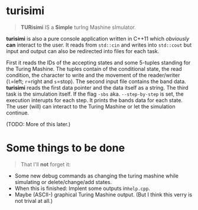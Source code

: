 turisimi
========

> **TURisimi** IS a **Simple** turIng Mashine sImulator.

**turisimi** is also a pure console application written in C++11 which *obviously* **can** interact to the user. It reads from `std::cin` and writes into `std::cout` but input and output can also be redirected into files for each task.

First it reads the IDs of the accepting states and some 5-tuples standing for the Turing Mashine. The tuples contain of the conditional state, the read condition, the character to write and the movement of the reader/writer (`l`=left; `r`=right and `s`=stop).
The second input file contains the band data. **turisimi** reads the first data pointer and the data itself as a string.
The third task is the simulation itself. If the flag `-sbs` aka. `--step-by-step` is set, the execution interupts for each step. It prints the bands data for each state. The user (will) can interact to the Turing Mashine or let the simulation continue.

(TODO: More of this later.)

Some things to be done
===

> That I'll **not** forget it:

 * Some new debug commands as changing the turing mashine while simulating or delete/change/add states.
 * When this is finished: Implent some outputs in`help.cpp`.
 * Maybe (ASCII-) graphical Turing Mashine output. (But I think this verry is not trival at all.)
